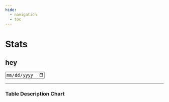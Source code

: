 ```yaml
---
hide:
  - navigation
  - toc
---
```



# Stats

<source-table
  name="stats"
  file="../data/2025-03-28_stats.parquet"
  columns="*, date_trunc('month', date) as month">
</source-table>



<date-picker></date-picker>



## hey

<input type="date" id="my-date-picker" name="my-date" />



<bar-chart-grid
  table="stats"
  measure="count(distinct user)"
  by="user_month_profile, bigfunction, domain, status, project"
  limit="15"
  horizontal="true">
</bar-chart-grid>




---



### Table Description Chart

<div>
<table-description-chart table="stats"></table-description-chart>
</div>


<script type="module" src="../../src/connectors/duckdb.js"></script>
<script type="module" src="../../src/components/data/source_tables.js"></script>
<script type="module" src="../../src/components/visualization/echarts.js"></script>
<script type="module" src="../../src/components/visualization/datatable.js"></script>
<script type="module" src="../../src/components/visualization/score_cards.js"></script>
<script type="module" src="../../src/components/controls/date_controls.js"></script>
